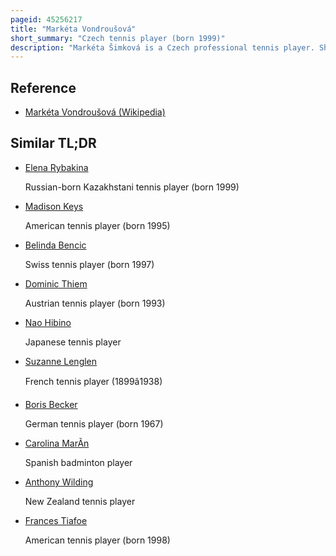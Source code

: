 ```yaml
---
pageid: 45256217
title: "Markéta Vondroušová"
short_summary: "Czech tennis player (born 1999)"
description: "Markéta Šimková is a Czech professional tennis player. She has a career-high singles ranking of world No. 6 by the Wta. Vondroušová is the reigning Wimbledon Champion, winning the Tournament in 2023, the first unseeded Woman to win the Singles Title. She was also the Runner-Up at the 2019 French Open, where she became the first Teenage Major Finalist in nearly a Decade. She has won two Singles titles out of six Finals on the Wta Tour and a Silver Medal at the 2020 Tokyo Olympics."
---
```


## Reference

- [Markéta Vondroušová (Wikipedia)](https://en.wikipedia.org/?curid=45256217)

## Similar TL;DR

- [Elena Rybakina](/tldr/en/elena-rybakina)

  Russian-born Kazakhstani tennis player (born 1999)

- [Madison Keys](/tldr/en/madison-keys)

  American tennis player (born 1995)

- [Belinda Bencic](/tldr/en/belinda-bencic)

  Swiss tennis player (born 1997)

- [Dominic Thiem](/tldr/en/dominic-thiem)

  Austrian tennis player (born 1993)

- [Nao Hibino](/tldr/en/nao-hibino)

  Japanese tennis player

- [Suzanne Lenglen](/tldr/en/suzanne-lenglen)

  French tennis player (1899â1938)

- [Boris Becker](/tldr/en/boris-becker)

  German tennis player (born 1967)

- [Carolina MarÃ­n](/tldr/en/carolina-marin)

  Spanish badminton player

- [Anthony Wilding](/tldr/en/anthony-wilding)

  New Zealand tennis player

- [Frances Tiafoe](/tldr/en/frances-tiafoe)

  American tennis player (born 1998)
